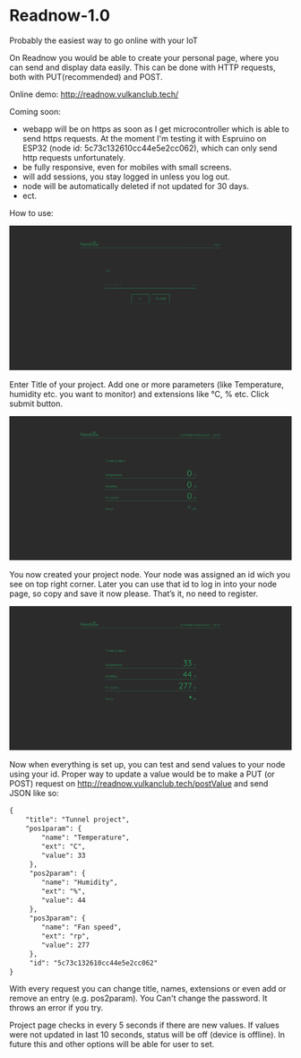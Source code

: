 # Readnow-1.0
Probably the easiest way to go online with your IoT

On Readnow you would be able to create your personal page, where you can send and display data easily. This can be done with HTTP requests, both with PUT(recommended) and POST.

Online demo: http://readnow.vulkanclub.tech/

Coming soon:
- webapp will be on https as soon as I get microcontroller which is able to send https requests. At the moment I'm testing it           with Espruino on ESP32 (node id: 5c73c132610cc44e5e2cc062), which can only send http requests unfortunately.
- be fully responsive, even for mobiles with small screens.
- will add sessions, you stay logged in unless you log out.
- node will be automatically deleted if not updated for 30 days.
- ect.

How to use:

![](screenshots/Screenshot_mainpage_Readnow.png)

Enter Title of your project. Add one or more parameters (like Temperature, humidity etc. you want to monitor) and extensions like °C, % etc. Click submit button.


![](screenshots/Screenshot_nodeview_Readnow.png)

You now created your project node. Your node was assigned an id wich you see on top right corner. Later you can use that id to log in into your node page, so copy and save it now please.
That’s it, no need to register.


![](screenshots/Screenshot_node_with_value_Readnow.png)

Now when everything is set up, you can test and send values to your node using your id.
Proper way to update a value would be to make a PUT (or POST) request on http://readnow.vulkanclub.tech/postValue and send JSON like so:

```
{
    "title": "Tunnel project",
    "pos1param": {
        "name": "Temperature",
        "ext": "C",
        "value": 33
     },
     "pos2param": {
        "name": "Humidity",
        "ext": "%",
        "value": 44
     },
     "pos3param": {
        "name": "Fan speed",
        "ext": "rp",
        "value": 277
     },
     "id": "5c73c132610cc44e5e2cc062"
}
```
With every request you can change title, names, extensions or even add or remove an entry (e.g. pos2param).
You Can't change the password. It throws an error if you try.

Project page checks in every 5 seconds if there are new values.
If values were not updated in last 10 seconds, status will be off (device is offline). In future this and other options will be able for user to set.
